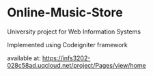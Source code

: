 # Online-Music-Store
University project for Web Information Systems

Implemented using Codeigniter framework

available at: https://infs3202-028c58ad.uqcloud.net/project/Pages/view/home

